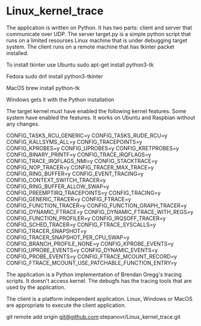 # Linux_kernel_trace

The application is written on Python. It has two parts: client and server that communicate over UDP.
The server target.py is a simple python script that runs on a limited resourses Linux machine that is under debugging target system.
The client runs on a remote machine that has tkinter packet installed.

To install tkinter use Ubuntu sudo apt-get install python3-tk

Fedora sudo dnf install python3-tkinter

MacOS brew install python-tk

Windows gets it with the Python installation

The target kernel must have enabled the following kernel features.
Some system have enabled the features. It works on Ubuntu and Raspbian without any changes.

CONFIG_TASKS_RCU_GENERIC=y
CONFIG_TASKS_RUDE_RCU=y
CONFIG_KALLSYMS_ALL=y
CONFIG_TRACEPOINTS=y
CONFIG_KPROBES=y
CONFIG_UPROBES=y
CONFIG_KRETPROBES=y
CONFIG_BINARY_PRINTF=y
CONFIG_TRACE_IRQFLAGS=y
CONFIG_TRACE_IRQFLAGS_NMI=y
CONFIG_STACKTRACE=y
CONFIG_NOP_TRACER=y
CONFIG_TRACER_MAX_TRACE=y
CONFIG_RING_BUFFER=y
CONFIG_EVENT_TRACING=y
CONFIG_CONTEXT_SWITCH_TRACER=y
CONFIG_RING_BUFFER_ALLOW_SWAP=y
CONFIG_PREEMPTIRQ_TRACEPOINTS=y
CONFIG_TRACING=y
CONFIG_GENERIC_TRACER=y
CONFIG_FTRACE=y
CONFIG_FUNCTION_TRACER=y
CONFIG_FUNCTION_GRAPH_TRACER=y
CONFIG_DYNAMIC_FTRACE=y
CONFIG_DYNAMIC_FTRACE_WITH_REGS=y
CONFIG_FUNCTION_PROFILER=y
CONFIG_IRQSOFF_TRACER=y
CONFIG_SCHED_TRACER=y
CONFIG_FTRACE_SYSCALLS=y
CONFIG_TRACER_SNAPSHOT=y
CONFIG_TRACER_SNAPSHOT_PER_CPU_SWAP=y
CONFIG_BRANCH_PROFILE_NONE=y
CONFIG_KPROBE_EVENTS=y
CONFIG_UPROBE_EVENTS=y
CONFIG_DYNAMIC_EVENTS=y
CONFIG_PROBE_EVENTS=y
CONFIG_FTRACE_MCOUNT_RECORD=y
CONFIG_FTRACE_MCOUNT_USE_PATCHABLE_FUNCTION_ENTRY=y

The application is a Python  implementation of Brendan Gregg's tracing scripts.
It doesn't access kernel. The debugfs has the tracing tools that are used by the application.

The client is a platform independent application.
Linux, Windows or MacOS are appropriate to execute the client application.


git remote add origin git@github.com:stepanovr/Linux_kernel_trace.git

